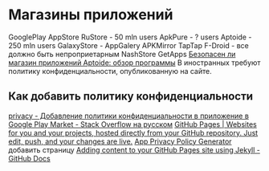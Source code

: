# Магазины приложений
GooglePlay
AppStore
RuStore - 50 mln users 
ApkPure - ? users
Aptoide - 250 mln users 
GalaxyStore - 
AppGalery
APKMirror
TapTap
F-Droid - все должно быть непроприетарным
NashStore
GetApps
[Безопасен ли магазин приложений Aptoide: обзор программы](https://www.techinsider.ru/technologies/549444-alternativu-google-play-ulichili-v-moshennichestve-s-prilozheniyami/)
В иностранных требуют политику конфиденциальности, опубликованную на сайте.
## Как добавить политику конфиденциальности
[privacy - Добавление политики конфиденциальности в приложение в Google Play Market - Stack Overflow на русском](https://ru.stackoverflow.com/questions/625730/%D0%94%D0%BE%D0%B1%D0%B0%D0%B2%D0%BB%D0%B5%D0%BD%D0%B8%D0%B5-%D0%BF%D0%BE%D0%BB%D0%B8%D1%82%D0%B8%D0%BA%D0%B8-%D0%BA%D0%BE%D0%BD%D1%84%D0%B8%D0%B4%D0%B5%D0%BD%D1%86%D0%B8%D0%B0%D0%BB%D1%8C%D0%BD%D0%BE%D1%81%D1%82%D0%B8-%D0%B2-%D0%BF%D1%80%D0%B8%D0%BB%D0%BE%D0%B6%D0%B5%D0%BD%D0%B8%D0%B5-%D0%B2-google-play-market)
[GitHub Pages | Websites for you and your projects, hosted directly from your GitHub repository. Just edit, push, and your changes are live.](https://pages.github.com/)
[App Privacy Policy Generator](https://app-privacy-policy-generator.firebaseapp.com/)
добавить страницу [Adding content to your GitHub Pages site using Jekyll - GitHub Docs](https://docs.github.com/en/pages/setting-up-a-github-pages-site-with-jekyll/adding-content-to-your-github-pages-site-using-jekyll#adding-a-new-page-to-your-site)